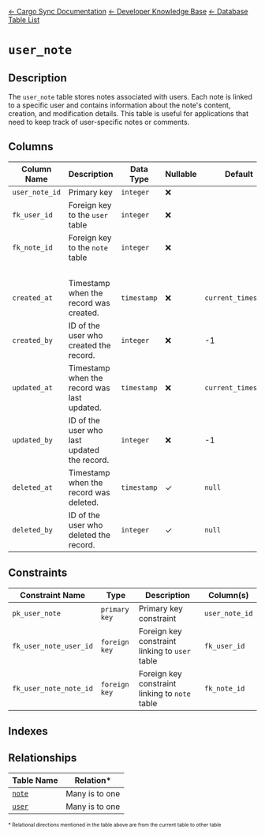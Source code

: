 [← Cargo Sync Documentation](../../../../readme.md) [← Developer Knowledge Base](../../readme.md) [← Database Table List](../database-design.md)

# `user_note`

## Description
The `user_note` table stores notes associated with users. Each note is linked to a specific user and contains information about the note's content, creation, and modification details. This table is useful for applications that need to keep track of user-specific notes or comments.

## Columns

|Column Name|Description|Data Type|Nullable|Default|
|-|-|-|-|-|
|`user_note_id`|Primary key|`integer`|❌||
|`fk_user_id`|Foreign key to the `user` table|`integer`|❌||
|`fk_note_id`|Foreign key to the `note` table|`integer`|❌||
|&nbsp;|
|`created_at`|Timestamp when the record was created.|`timestamp`|❌|`current_timestamp`|
|`created_by`|ID of the user who created the record.|`integer`|❌|-1|
|`updated_at`|Timestamp when the record was last updated.|`timestamp`|❌|`current_timestamp`|
|`updated_by`|ID of the user who last updated the record.|`integer`|❌|-1|
|`deleted_at`|Timestamp when the record was deleted.|`timestamp`|✓|`null`|
|`deleted_by`|ID of the user who deleted the record.|`integer`|✓|`null`|

## Constraints

|Constraint Name|Type|Description|Column(s)|
|--|--|--|--|
|`pk_user_note`|`primary key`|Primary key constraint|`user_note_id`|
|`fk_user_note_user_id`|`foreign key`|Foreign key constraint linking to `user` table|`fk_user_id`|
|`fk_user_note_note_id`|`foreign key`|Foreign key constraint linking to `note` table|`fk_note_id`|


## Indexes

## Relationships

|Table Name|Relation*|
|-|-|
|[`note`](./note-table.md)|Many is to one|
|[`user`](./user-table.md)|Many is to one|

<span style="font-size:10px">\* Relational directions mentioned in the table above are from the current table to other table</span>